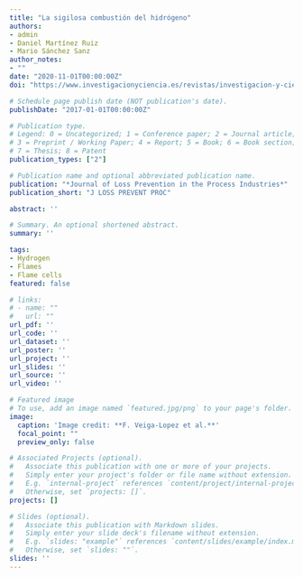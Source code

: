 ```yaml
---
title: "La sigilosa combustión del hidrógeno"
authors:
- admin
- Daniel Martínez Ruiz
- Mario Sánchez Sanz
author_notes:
- ""
date: "2020-11-01T00:00:00Z"
doi: "https://www.investigacionyciencia.es/revistas/investigacion-y-ciencia/grandes-hitos-y-prximos-retos-de-la-ciencia-811/la-sigilosa-combustin-del-hidrgeno-19140"

# Schedule page publish date (NOT publication's date).
publishDate: "2017-01-01T00:00:00Z"

# Publication type.
# Legend: 0 = Uncategorized; 1 = Conference paper; 2 = Journal article;
# 3 = Preprint / Working Paper; 4 = Report; 5 = Book; 6 = Book section;
# 7 = Thesis; 8 = Patent
publication_types: ["2"]

# Publication name and optional abbreviated publication name.
publication: "*Journal of Loss Prevention in the Process Industries*"
publication_short: "J LOSS PREVENT PROC"

abstract: ''

# Summary. An optional shortened abstract.
summary: ''

tags:
- Hydrogen
- Flames
- Flame cells
featured: false

# links:
# - name: ""
#   url: ""
url_pdf: ''
url_code: ''
url_dataset: ''
url_poster: ''
url_project: ''
url_slides: ''
url_source: ''
url_video: ''

# Featured image
# To use, add an image named `featured.jpg/png` to your page's folder. 
image:
  caption: 'Image credit: **F. Veiga-Lopez et al.**'
  focal_point: ""
  preview_only: false

# Associated Projects (optional).
#   Associate this publication with one or more of your projects.
#   Simply enter your project's folder or file name without extension.
#   E.g. `internal-project` references `content/project/internal-project/index.md`.
#   Otherwise, set `projects: []`.
projects: []

# Slides (optional).
#   Associate this publication with Markdown slides.
#   Simply enter your slide deck's filename without extension.
#   E.g. `slides: "example"` references `content/slides/example/index.md`.
#   Otherwise, set `slides: ""`.
slides: ''
---
```

